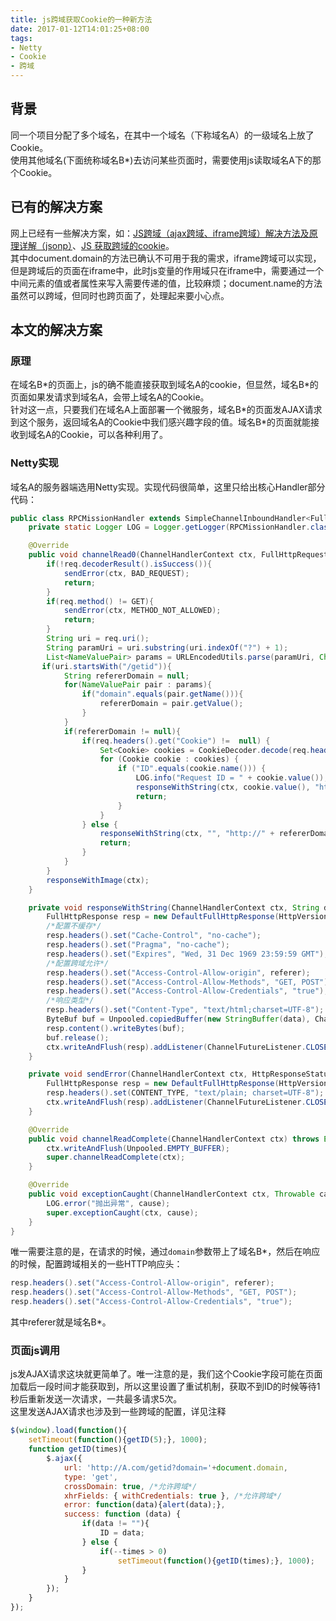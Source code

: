 ```yaml
---
title: js跨域获取Cookie的一种新方法
date: 2017-01-12T14:01:25+08:00
tags:
- Netty
- Cookie
- 跨域
---
```


## 背景
同一个项目分配了多个域名，在其中一个域名（下称域名A）的一级域名上放了Cookie。  
使用其他域名(下面统称域名B\*)去访问某些页面时，需要使用js读取域名A下的那个Cookie。

## 已有的解决方案
网上已经有一些解决方案，如：[JS跨域（ajax跨域、iframe跨域）解决方法及原理详解（jsonp）](https://m.th7.cn/show/22/201503/88209.htm)、[JS 获取跨域的cookie](http://www.cnblogs.com/chris-shao/archive/2012/12/27/2835986.html)。  
其中document.domain的方法已确认不可用于我的需求，iframe跨域可以实现，但是跨域后的页面在iframe中，此时js变量的作用域只在iframe中，需要通过一个中间元素的值或者属性来写入需要传递的值，比较麻烦；document.name的方法虽然可以跨域，但同时也跨页面了，处理起来要小心点。  

## 本文的解决方案
### 原理
在域名B\*的页面上，js的确不能直接获取到域名A的cookie，但显然，域名B\*的页面如果发请求到域名A，会带上域名A的Cookie。  
针对这一点，只要我们在域名A上面部署一个微服务，域名B\*的页面发AJAX请求到这个服务，返回域名A的Cookie中我们感兴趣字段的值。域名B\*的页面就能接收到域名A的Cookie，可以各种利用了。

### Netty实现
域名A的服务器端选用Netty实现。实现代码很简单，这里只给出核心Handler部分代码：
```java
public class RPCMissionHandler extends SimpleChannelInboundHandler<FullHttpRequest> {
    private static Logger LOG = Logger.getLogger(RPCMissionHandler.class);

    @Override
    public void channelRead0(ChannelHandlerContext ctx, FullHttpRequest req) throws Exception {
        if(!req.decoderResult().isSuccess()){
            sendError(ctx, BAD_REQUEST);
            return;
        }
        if(req.method() != GET){
            sendError(ctx, METHOD_NOT_ALLOWED);
            return;
        }
        String uri = req.uri();
        String paramUri = uri.substring(uri.indexOf("?") + 1);
        List<NameValuePair> params = URLEncodedUtils.parse(paramUri, Charset.forName("UTF-8"));
       if(uri.startsWith("/getid")){
            String refererDomain = null;
            for(NameValuePair pair : params){
                if("domain".equals(pair.getName())){
                    refererDomain = pair.getValue();
                }
            }
            if(refererDomain != null){
                if(req.headers().get("Cookie") !=  null) {
                    Set<Cookie> cookies = CookieDecoder.decode(req.headers().get("Cookie"));
                    for (Cookie cookie : cookies) {
                        if ("ID".equals(cookie.name())) {
                            LOG.info("Request ID = " + cookie.value());
                            responseWithString(ctx, cookie.value(), "http://" + refererDomain);
                            return;
                        }
                    }
                } else {
                    responseWithString(ctx, "", "http://" + refererDomain);
                    return;
                }
            }
        }
        responseWithImage(ctx);
    }

    private void responseWithString(ChannelHandlerContext ctx, String data, String referer) {
        FullHttpResponse resp = new DefaultFullHttpResponse(HttpVersion.HTTP_1_1, OK);
        /*配置不缓存*/
        resp.headers().set("Cache-Control", "no-cache");
        resp.headers().set("Pragma", "no-cache");
        resp.headers().set("Expires", "Wed, 31 Dec 1969 23:59:59 GMT");
        /*配置跨域允许*/
        resp.headers().set("Access-Control-Allow-origin", referer);
        resp.headers().set("Access-Control-Allow-Methods", "GET, POST");
        resp.headers().set("Access-Control-Allow-Credentials", "true");
        /*响应类型*/
        resp.headers().set("Content-Type", "text/html;charset=UTF-8");
        ByteBuf buf = Unpooled.copiedBuffer(new StringBuffer(data), CharsetUtil.UTF_8);
        resp.content().writeBytes(buf);
        buf.release();
        ctx.writeAndFlush(resp).addListener(ChannelFutureListener.CLOSE);
    }

    private void sendError(ChannelHandlerContext ctx, HttpResponseStatus status) {
        FullHttpResponse resp = new DefaultFullHttpResponse(HttpVersion.HTTP_1_1, status, Unpooled.copiedBuffer("Failure:" + status, CharsetUtil.UTF_8));
        resp.headers().set(CONTENT_TYPE, "text/plain; charset=UTF-8");
        ctx.writeAndFlush(resp).addListener(ChannelFutureListener.CLOSE);
    }

    @Override
    public void channelReadComplete(ChannelHandlerContext ctx) throws Exception {
        ctx.writeAndFlush(Unpooled.EMPTY_BUFFER);
        super.channelReadComplete(ctx);
    }

    @Override
    public void exceptionCaught(ChannelHandlerContext ctx, Throwable cause) throws Exception {
        LOG.error("抛出异常", cause);
        super.exceptionCaught(ctx, cause);
    }
}
```

唯一需要注意的是，在请求的时候，通过`domain`参数带上了域名B\*，然后在响应的时候，配置跨域相关的一些HTTP响应头：
```java
resp.headers().set("Access-Control-Allow-origin", referer);
resp.headers().set("Access-Control-Allow-Methods", "GET, POST");
resp.headers().set("Access-Control-Allow-Credentials", "true");
```
其中referer就是域名B\*。

### 页面js调用
js发AJAX请求这块就更简单了。唯一注意的是，我们这个Cookie字段可能在页面加载后一段时间才能获取到，所以这里设置了重试机制，获取不到ID的时候等待1秒后重新发送一次请求，一共最多请求5次。  
这里发送AJAX请求也涉及到一些跨域的配置，详见注释
```javascript
$(window).load(function(){
    setTimeout(function(){getID(5);}, 1000);
    function getID(times){
        $.ajax({
            url: 'http://A.com/getid?domain='+document.domain,
            type: 'get',
            crossDomain: true, /*允许跨域*/
            xhrFields: { withCredentials: true }, /*允许跨域*/
            error: function(data){alert(data);},
            success: function (data) {
                if(data != ""){
                    ID = data;
                } else {
                    if(--times > 0)
                        setTimeout(function(){getID(times);}, 1000);
                }
            }
        });
    }
});
```
